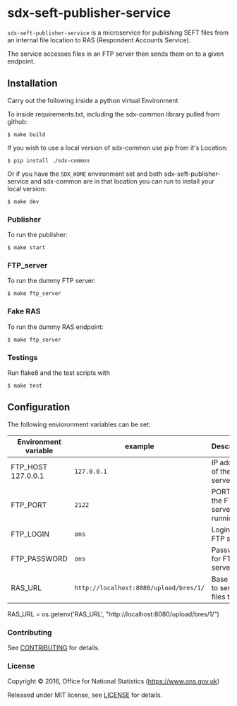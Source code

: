 # sdx-seft-publisher-service

``sdx-seft-publisher-service`` is a microservice for publishing SEFT files from an internal file location to RAS (Respondent Accounts Service).

The service accesses files in an FTP server then sends them on to a given endpoint.

## Installation
Carry out the following inside a python virtual Environment

To inside requirements.txt, including the sdx-common library pulled from github:

    $ make build

If you wish to use a local version of sdx-common use pip from it's Location:

    $ pip install ./sdx-common

Or if you have the `SDX_HOME` environment set and both sdx-seft-publisher-service and sdx-common are in that location you can run to install your local version:

    $ make dev

### Publisher

To run the publisher:

    $ make start

### FTP_server

To run the dummy FTP server:

    $ make ftp_server

### Fake RAS

To run the dummy RAS endpoint:

    $ make ftp_server

### Testings

Run flake8 and the test scripts with

    $ make test

## Configuration

The following envioronment variables can be set:

| Environment variable      | example                                 | Description
|---------------------------|-----------------------------------------|---------------
| FTP_HOST 127.0.0.1        | ``127.0.0.1``                           | IP address of the FTP server
| FTP_PORT                  | ``2122``                                | PORT that the FTP server is running on
| FTP_LOGIN                 | ``ons``                                 | Login for FTP server
| FTP_PASSWORD              | ``ons``                                 | Password for FTP server
| RAS_URL                   | ``http://localhost:8080/upload/bres/1/``| Base URL to send files to



RAS_URL = os.getenv('RAS_URL', "http://localhost:8080/upload/bres/1/")


### Contributing

See [CONTRIBUTING](CONTRIBUTING) for details.

### License

Copyright ©‎ 2016, Office for National Statistics (https://www.ons.gov.uk)

Released under MIT license, see [LICENSE](LICENSE) for details.
